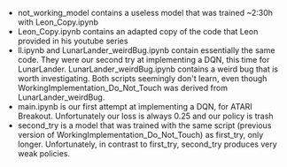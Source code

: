 - not_working_model contains a useless model that was trained ~2:30h with Leon_Copy.ipynb
- Leon_Copy.ipynb contains an adapted copy of the code that Leon provided in his youtube series
- ll.ipynb and LunarLander_weirdBug.ipynb contain essentially the same code. They were our second try at implementing a DQN, this time for LunarLander. LunarLander_weirdBug.ipynb contains a weird bug that is worth investigating. Both scripts seemingly don't learn, even though WorkingImplementation_Do_Not_Touch was derived from LunarLander_weirdBug.
- main.ipynb is our first attempt at implementing a DQN, for ATARI Breakout. Unfortunately our loss is always 0.25 and our policy is trash
- second_try is a model that was trained with the same script (previous version of WorkingImplementation_Do_Not_Touch) as first_try, only longer. Unfortunately, in contrast to first_try, second_try produces very weak policies.
